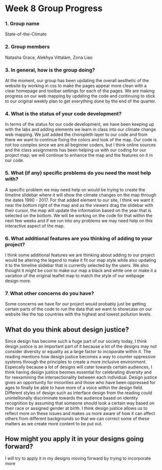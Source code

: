 # Week 8 Group Progress

### 1. Group name
State-of-the-Climate
### 2. Group members
Natasha Grace, Alekhya Vittalam, Zona Liao
### 3. In general, how is the group doing?
At the moment, our group has been updating the overall aesthetic of the website by working in css to make the pages appear more clean with a clear homepage and toolbar settings for each of the pages. We are making progress on our web mapping by updating the code and continuing to stick to our original weekly plan to get everything done by the end of the quarter.
### 4. What is the status of your code development?
In terms of the status for our code development, we have been keeping up with the labs and adding elements we learn in class into our climate change web mapping. We just added the choropleth layer to our code and from there we want to continue fixing the colors and look of the map. Our code is not too complex since we are all beginner coders, but I think online sources and the class assignments has been helping us with our coding for our project map; we will continue to enhance the map and the features on it in our code.
### 5. What (if any) specific problems do you need the most help with?
A specific problem we may need help on would be trying to create the timeline slidebar where it will show the climate changes on the map through the dates 1990 - 2017. For that added element to our site, I think we want it near the bottom right of the map and as the viewers drag the slidebar with their cursor, the map will update the information based on the year that is selected on the bottom. We will be working on the code for that within the next few weeks and if we run into any problems we may need help on this interactive aspect of the map.
### 6. What additional features are you thinking of adding to your project?
I think some additional features we are thinking about adding to our project would be altering the legend to make it fit our map style while also updating it to the timeline slidebar that is currently selected by the users. We also thought it might be cool to make our map a black and white one or make it a variation of the original leaflet map to match the style of our webpage design more.
### 7. What other concerns do you have?
Some concerns we have for our project would probably just be getting certain parts of the code to run the data that we want to showcase on our website like the top countries with the highest and lowest pollution levels.


## What do you think about design justice? 
Since design has become such a huge part of our society today, I think design justice is an important part of it because a lot of the designs may not consider diversity or equality as a large factor to incoporate within it. The reading mentions how design justice becomes a way to counter oppressive systems through the principles to create a more inclusive environment. Espeically because a lot of designs will cater towards certain audiences, I think having design justice beomes essential for celebrating diversity and for reexamining the intersectionality between each individual. Design justice gives an opportunity for minorities and those who have been oppressed for ages to finally be able to have more of a voice within the design field. Different styles of design such as interface design from the reading could unintellionally discriminate towards the audience based on identity recognition by assuming that someone should look a certain way based on their race or assigned gender at birth. I think design justice allows us to reflect more on these issues and makes us more aware of how it can affect others from different backgrounds so that we can correct some of these matters as we create more content to be put out.

## How might you apply it in your designs going forward?
I will try to apply it in my designs moving forward by trying to incorporate more 



